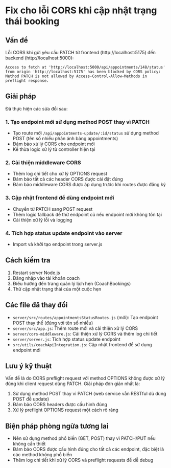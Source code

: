 # Fix cho lỗi CORS khi cập nhật trạng thái booking

## Vấn đề
Lỗi CORS khi gửi yêu cầu PATCH từ frontend (http://localhost:5175) đến backend (http://localhost:5000):

```
Access to fetch at 'http://localhost:5000/api/appointments/148/status' from origin 'http://localhost:5175' has been blocked by CORS policy: Method PATCH is not allowed by Access-Control-Allow-Methods in preflight response.
```

## Giải pháp

Đã thực hiện các sửa đổi sau:

### 1. Tạo endpoint mới sử dụng method POST thay vì PATCH

- Tạo route mới `/api/appointments-update/:id/status` sử dụng method POST (tên số nhiều phản ánh bảng appointments)
- Đảm bảo xử lý CORS cho endpoint mới
- Kế thừa logic xử lý từ controller hiện tại

### 2. Cải thiện middleware CORS

- Thêm log chi tiết cho xử lý OPTIONS request
- Đảm bảo tất cả các header CORS được cài đặt đúng
- Đảm bảo middleware CORS được áp dụng trước khi routes được đăng ký

### 3. Cập nhật frontend để dùng endpoint mới

- Chuyển từ PATCH sang POST request
- Thêm logic fallback để thử endpoint cũ nếu endpoint mới không tồn tại
- Cải thiện xử lý lỗi và logging

### 4. Tích hợp status update endpoint vào server

- Import và khởi tạo endpoint trong server.js

## Cách kiểm tra

1. Restart server Node.js
2. Đăng nhập vào tài khoản coach
3. Điều hướng đến trang quản lý lịch hẹn (CoachBookings)
4. Thử cập nhật trạng thái của một cuộc hẹn

## Các file đã thay đổi

- `server/src/routes/appointmentsStatusRoutes.js` (mới): Tạo endpoint POST thay thế (đúng với tên số nhiều)
- `server/src/app.js`: Thêm route mới và cải thiện xử lý CORS
- `server/cors-middleware.js`: Cải thiện xử lý CORS và thêm log chi tiết
- `server/server.js`: Tích hợp status update endpoint
- `src/utils/coachApiIntegration.js`: Cập nhật frontend để sử dụng endpoint mới

## Lưu ý kỹ thuật

Vấn đề là do CORS preflight request với method OPTIONS không được xử lý đúng khi client request dùng PATCH. Giải pháp đơn giản nhất là:

1. Sử dụng method POST thay vì PATCH (web service vẫn RESTful dù dùng POST để update)
2. Đảm bảo CORS headers được cấu hình đúng
3. Xử lý preflight OPTIONS request một cách rõ ràng

## Biện pháp phòng ngừa tương lai

- Nên sử dụng method phổ biến (GET, POST) thay vì PATCH/PUT nếu không cần thiết
- Đảm bảo CORS được cấu hình đúng cho tất cả các endpoint, đặc biệt là các method không phổ biến
- Thêm log chi tiết khi xử lý CORS và preflight requests để dễ debug
